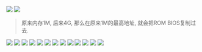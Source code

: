 ![](assets/Pasted%20image%2020230312203325.png)
![](assets/Pasted%20image%2020230312203348.png)
>原来内存1M, 后来4G, 那么在原来1M的最高地址, 就会把ROM BIOS复制过去.  

![](assets/Pasted%20image%2020230312204901.png)
![](assets/Pasted%20image%2020230312205000.png)
![](assets/Pasted%20image%2020230312205919.png)
![](assets/Pasted%20image%2020230312210451.png)
![](assets/Pasted%20image%2020230312212205.png)
![](assets/Pasted%20image%2020230312212306.png)
![](assets/Pasted%20image%2020230312212633.png)
![](assets/Pasted%20image%2020230312212803.png)
![](assets/Pasted%20image%2020230312213703.png)
![](assets/Pasted%20image%2020230312213936.png)
![](assets/Pasted%20image%2020230312214336.png)
![](assets/Pasted%20image%2020230312214539.png)
![](assets/Pasted%20image%2020230312214613.png)
